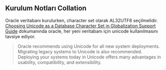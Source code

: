 ## Kurulum Notları Collation

Oracle veritabanı kurulurken, character set olarak AL32UTF8 seçilmelidir.
[Choosing Unicode as a Database Character Set in Globalization Support Guide](https://docs.oracle.com/en/database/oracle/oracle-database/12.2/nlspg/choosing-character-set.html) dokumanında oracle, her yeni veritabanı için unicode kullanılmasını tavsiye ediyor.

> Oracle recommends using Unicode for all new system deployments. Migrating legacy systems to Unicode is also recommended. Deploying your systems today in Unicode offers many advantages in usability, compatibility, and extensibility. 